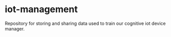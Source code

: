 # iot-management
Repository for storing and sharing data used to train our cognitive iot device manager.

